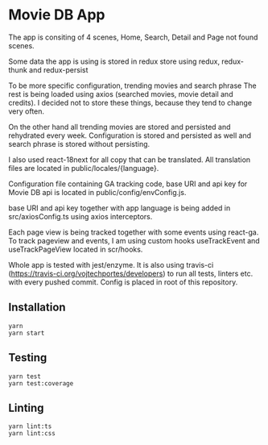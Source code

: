 # Movie DB App

The app is consiting of 4 scenes, Home, Search, Detail and Page not found scenes.

Some data the app is using is stored in redux store using redux, redux-thunk
and redux-persist

To be more specific configuration, trending movies and search phrase
The rest is being loaded using axios (searched movies, movie detail and credits).
I decided not to store these things, because they tend to change very often.

On the other hand all trending movies are stored and persisted and rehydrated
every week. Configuration is stored and persisted as well and search phrase
is stored without persisting.

I also used react-18next for all copy that can be translated.
All translation files are located in public/locales/{language}.

Configuration file containing GA tracking code, base URI and api key for Movie DB api
is located in public/config/envConfig.js.

base URI and api key together with app language is being added in src/axiosConfig.ts
using axios interceptors.

Each page view is being tracked together with some events using react-ga.
To track pageview and events, I am using custom hooks useTrackEvent and useTrackPageView
located in scr/hooks.

Whole app is tested with jest/enzyme. It is also using travis-ci
(https://travis-ci.org/vojtechportes/developers) to run all tests, linters etc. with every
pushed commit. Config is placed in root of this repository.

## Installation

```
yarn
yarn start
```

## Testing

```
yarn test
yarn test:coverage
```

## Linting

```
yarn lint:ts
yarn lint:css
```